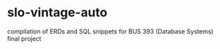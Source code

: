 # slo-vintage-auto
compilation of ERDs and SQL snippets for BUS 393 (Database Systems) final project
